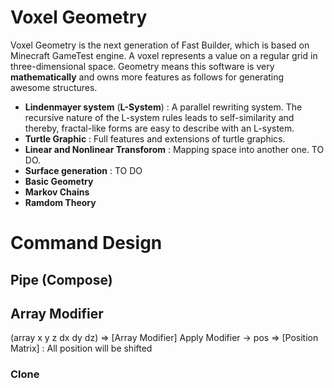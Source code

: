 # Voxel Geometry
  Voxel Geometry is the next generation of Fast Builder, which is based on Minecraft GameTest engine. A voxel represents a value on a regular grid in three-dimensional space. Geometry means this software is very **mathematically** and owns more features as follows for generating awesome structures.
  
- **Lindenmayer system** (**L-System**) : A parallel rewriting system. The recursive nature of the L-system rules leads to self-similarity and thereby, fractal-like forms are easy to describe with an L-system.
- **Turtle Graphic** : Full features and extensions of turtle graphics.
- **Linear and Nonlinear Transforom** : Mapping space into another one. TO DO.
- **Surface generation** : TO DO
- **Basic Geometry**
- **Markov Chains**
- **Ramdom Theory**

# Command Design
## Pipe (Compose)
## Array Modifier   
(array x y z dx dy dz) => [Array Modifier]
Apply Modifier -> pos => [Position Matrix] : All position will be shifted

### Clone
